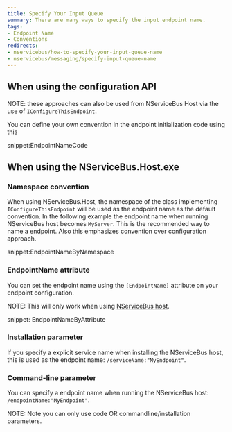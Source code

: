 ```yaml
---
title: Specify Your Input Queue
summary: There are many ways to specify the input endpoint name.
tags:
- Endpoint Name
- Conventions
redirects:
- nservicebus/how-to-specify-your-input-queue-name
- nservicebus/messaging/specify-input-queue-name
---
```


## When using the configuration API

NOTE: these approaches can also be used from NServiceBus Host via the use of `IConfigureThisEndpoint`.

You can define your own convention in the endpoint initialization code using this

snippet:EndpointNameCode


## When using the NServiceBus.Host.exe 


### Namespace convention

When using NServiceBus.Host, the namespace of the class implementing `IConfigureThisEndpoint` will be used as the endpoint name as the default convention. In the following example the endpoint name when running NServiceBus host becomes `MyServer`. This is the recommended way to name a endpoint. Also this emphasizes convention over configuration approach.

snippet:EndpointNameByNamespace

### EndpointName attribute

You can set the endpoint name using the `[EndpointName]` attribute on your endpoint configuration.

NOTE: This will only work when using [NServiceBus host](/nservicebus/hosting/nservicebus-host/).

snippet: EndpointNameByAttribute


### Installation parameter

If you specify a explicit service name when installing the NServiceBus host, this is used as the endpoint name: `/serviceName:"MyEndpoint"`.


### Command-line parameter

You can specify a endpoint name when running the NServiceBus host: `/endpointName:"MyEndpoint"`.

NOTE: Note you can only use code OR commandline/installation parameters.
